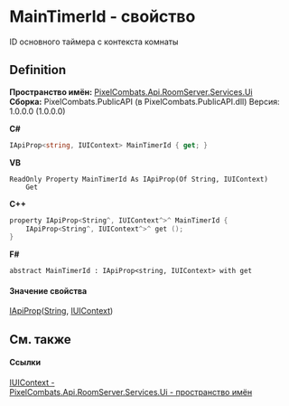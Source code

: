 # MainTimerId - свойство


ID основного таймера с контекста комнаты



## Definition
**Пространство имён:** <a href="0529d6e2-f002-45fa-de24-d37a29132582">PixelCombats.Api.RoomServer.Services.Ui</a>  
**Сборка:** PixelCombats.PublicAPI (в PixelCombats.PublicAPI.dll) Версия: 1.0.0.0 (1.0.0.0)

**C#**
``` C#
IApiProp<string, IUIContext> MainTimerId { get; }
```
**VB**
``` VB
ReadOnly Property MainTimerId As IApiProp(Of String, IUIContext)
	Get
```
**C++**
``` C++
property IApiProp<String^, IUIContext^>^ MainTimerId {
	IApiProp<String^, IUIContext^>^ get ();
}
```
**F#**
``` F#
abstract MainTimerId : IApiProp<string, IUIContext> with get
```



#### Значение свойства
<a href="c9eff8a0-836a-2f39-ef16-60c450c5b769">IApiProp</a>(<a href="https://learn.microsoft.com/dotnet/api/system.string" target="_blank" rel="noopener noreferrer">String</a>, <a href="0996842d-da3e-65a2-82bc-42e99c6c8daf">IUIContext</a>)

## См. также


#### Ссылки
<a href="0996842d-da3e-65a2-82bc-42e99c6c8daf">IUIContext - </a>  
<a href="0529d6e2-f002-45fa-de24-d37a29132582">PixelCombats.Api.RoomServer.Services.Ui - пространство имён</a>  
